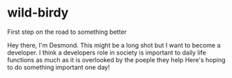 # wild-birdy
First step on the road to something better

Hey there, I'm Desmond. This might be a long shot but I want to become a developer. 
I think a developers role in society is important to daily life functions as much as it is overlooked by the poeple they help
Here's hoping to do something important one day!
